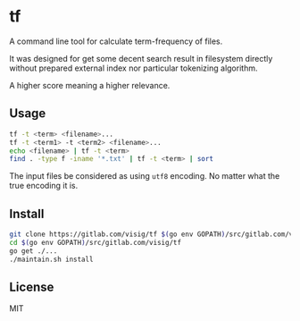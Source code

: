 # tf

A command line tool for calculate term-frequency of files.

It was designed for get some decent search result in filesystem directly without prepared external index nor particular tokenizing algorithm.

A higher score meaning a higher relevance.



## Usage

```bash
tf -t <term> <filename>...
tf -t <term1> -t <term2> <filename>...
echo <filename> | tf -t <term>
find . -type f -iname '*.txt' | tf -t <term> | sort
```

The input files be considered as using `utf8` encoding. No matter what the true encoding it is.



## Install

```bash
git clone https://gitlab.com/visig/tf $(go env GOPATH)/src/gitlab.com/visig/tf
cd $(go env GOPATH)/src/gitlab.com/visig/tf
go get ./...
./maintain.sh install
```



## License

MIT
